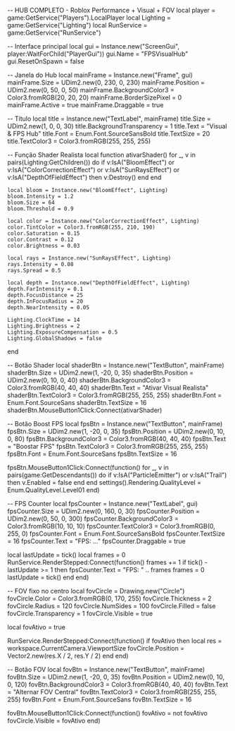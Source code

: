-- HUB COMPLETO - Roblox Performance + Visual + FOV
local player = game:GetService("Players").LocalPlayer
local Lighting = game:GetService("Lighting")
local RunService = game:GetService("RunService")

-- Interface principal
local gui = Instance.new("ScreenGui", player:WaitForChild("PlayerGui"))
gui.Name = "FPSVisualHub"
gui.ResetOnSpawn = false

-- Janela do Hub
local mainFrame = Instance.new("Frame", gui)
mainFrame.Size = UDim2.new(0, 230, 0, 230)
mainFrame.Position = UDim2.new(0, 50, 0, 50)
mainFrame.BackgroundColor3 = Color3.fromRGB(20, 20, 20)
mainFrame.BorderSizePixel = 0
mainFrame.Active = true
mainFrame.Draggable = true

-- Título
local title = Instance.new("TextLabel", mainFrame)
title.Size = UDim2.new(1, 0, 0, 30)
title.BackgroundTransparency = 1
title.Text = "Visual & FPS Hub"
title.Font = Enum.Font.SourceSansBold
title.TextSize = 20
title.TextColor3 = Color3.fromRGB(255, 255, 255)

-- Função Shader Realista
local function ativarShader()
	for _, v in pairs(Lighting:GetChildren()) do
		if v:IsA("BloomEffect") or v:IsA("ColorCorrectionEffect") or v:IsA("SunRaysEffect") or v:IsA("DepthOfFieldEffect") then
			v:Destroy()
		end
	end

	local bloom = Instance.new("BloomEffect", Lighting)
	bloom.Intensity = 1.2
	bloom.Size = 64
	bloom.Threshold = 0.9

	local color = Instance.new("ColorCorrectionEffect", Lighting)
	color.TintColor = Color3.fromRGB(255, 210, 190)
	color.Saturation = 0.15
	color.Contrast = 0.12
	color.Brightness = 0.03

	local rays = Instance.new("SunRaysEffect", Lighting)
	rays.Intensity = 0.08
	rays.Spread = 0.5

	local depth = Instance.new("DepthOfFieldEffect", Lighting)
	depth.FarIntensity = 0.1
	depth.FocusDistance = 25
	depth.InFocusRadius = 20
	depth.NearIntensity = 0.05

	Lighting.ClockTime = 14
	Lighting.Brightness = 2
	Lighting.ExposureCompensation = 0.5
	Lighting.GlobalShadows = false
end

-- Botão Shader
local shaderBtn = Instance.new("TextButton", mainFrame)
shaderBtn.Size = UDim2.new(1, -20, 0, 35)
shaderBtn.Position = UDim2.new(0, 10, 0, 40)
shaderBtn.BackgroundColor3 = Color3.fromRGB(40, 40, 40)
shaderBtn.Text = "Ativar Visual Realista"
shaderBtn.TextColor3 = Color3.fromRGB(255, 255, 255)
shaderBtn.Font = Enum.Font.SourceSans
shaderBtn.TextSize = 16
shaderBtn.MouseButton1Click:Connect(ativarShader)

-- Botão Boost FPS
local fpsBtn = Instance.new("TextButton", mainFrame)
fpsBtn.Size = UDim2.new(1, -20, 0, 35)
fpsBtn.Position = UDim2.new(0, 10, 0, 80)
fpsBtn.BackgroundColor3 = Color3.fromRGB(40, 40, 40)
fpsBtn.Text = "Boostar FPS"
fpsBtn.TextColor3 = Color3.fromRGB(255, 255, 255)
fpsBtn.Font = Enum.Font.SourceSans
fpsBtn.TextSize = 16

fpsBtn.MouseButton1Click:Connect(function()
	for _, v in pairs(game:GetDescendants()) do
		if v:IsA("ParticleEmitter") or v:IsA("Trail") then
			v.Enabled = false
		end
	end
	settings().Rendering.QualityLevel = Enum.QualityLevel.Level01
end)

-- FPS Counter
local fpsCounter = Instance.new("TextLabel", gui)
fpsCounter.Size = UDim2.new(0, 160, 0, 30)
fpsCounter.Position = UDim2.new(0, 50, 0, 300)
fpsCounter.BackgroundColor3 = Color3.fromRGB(10, 10, 10)
fpsCounter.TextColor3 = Color3.fromRGB(0, 255, 0)
fpsCounter.Font = Enum.Font.SourceSansBold
fpsCounter.TextSize = 16
fpsCounter.Text = "FPS: ..."
fpsCounter.Draggable = true

local lastUpdate = tick()
local frames = 0
RunService.RenderStepped:Connect(function()
	frames += 1
	if tick() - lastUpdate >= 1 then
		fpsCounter.Text = "FPS: " .. frames
		frames = 0
		lastUpdate = tick()
	end
end)

-- FOV fixo no centro
local fovCircle = Drawing.new("Circle")
fovCircle.Color = Color3.fromRGB(0, 170, 255)
fovCircle.Thickness = 2
fovCircle.Radius = 120
fovCircle.NumSides = 100
fovCircle.Filled = false
fovCircle.Transparency = 1
fovCircle.Visible = true

local fovAtivo = true

RunService.RenderStepped:Connect(function()
	if fovAtivo then
		local res = workspace.CurrentCamera.ViewportSize
		fovCircle.Position = Vector2.new(res.X / 2, res.Y / 2)
	end
end)

-- Botão FOV
local fovBtn = Instance.new("TextButton", mainFrame)
fovBtn.Size = UDim2.new(1, -20, 0, 35)
fovBtn.Position = UDim2.new(0, 10, 0, 120)
fovBtn.BackgroundColor3 = Color3.fromRGB(40, 40, 40)
fovBtn.Text = "Alternar FOV Central"
fovBtn.TextColor3 = Color3.fromRGB(255, 255, 255)
fovBtn.Font = Enum.Font.SourceSans
fovBtn.TextSize = 16

fovBtn.MouseButton1Click:Connect(function()
	fovAtivo = not fovAtivo
	fovCircle.Visible = fovAtivo
end)
